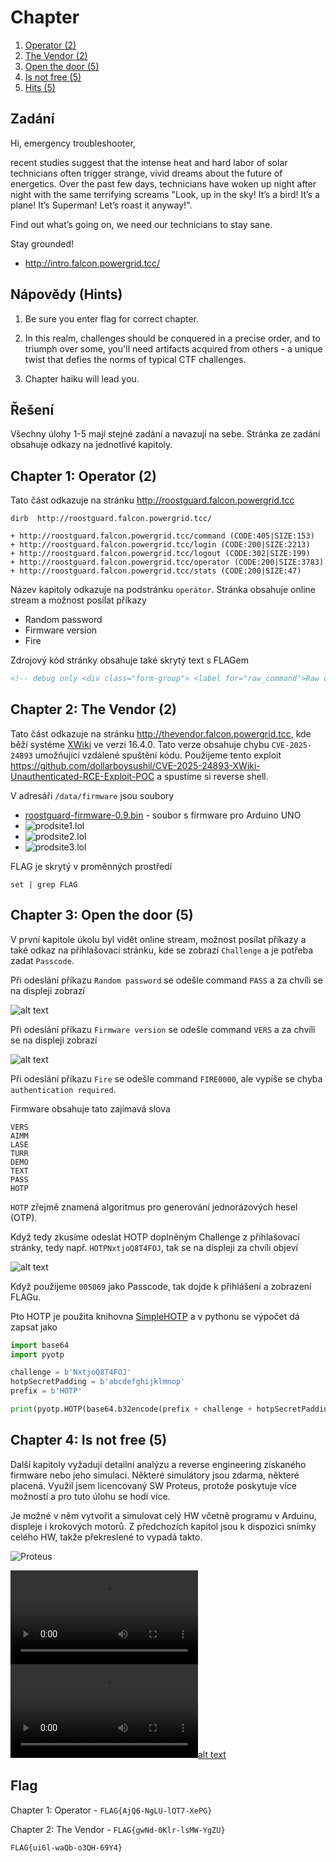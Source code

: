 # Chapter

1. [Operator (2)](#chapter-1-operator-2)
1. [The Vendor (2)](#chapter-2-the-vendor-2)
1. [Open the door (5)](#chapter-3-open-the-door-5)
1. [Is not free (5)]()
1. [Hits (5)]()

## Zadání

Hi, emergency troubleshooter,

recent studies suggest that the intense heat and hard labor of solar technicians often trigger strange, vivid dreams about the future of energetics. Over the past few days, technicians have woken up night after night with the same terrifying screams "Look, up in the sky! It’s a bird! It’s a plane! It’s Superman! Let’s roast it anyway!".

Find out what’s going on, we need our technicians to stay sane.

Stay grounded!

* <http://intro.falcon.powergrid.tcc/>

## Nápovědy (Hints)

1. Be sure you enter flag for correct chapter.

1. In this realm, challenges should be conquered in a precise order, and to triumph over some, you'll need artifacts acquired from others - a unique twist that defies the norms of typical CTF challenges.

1. Chapter haiku will lead you.

## Řešení

Všechny úlohy 1-5 mají stejné zadání a navazují na sebe. Stránka ze zadání obsahuje odkazy na jednotlivé kapitoly.

## Chapter 1: Operator (2)

Tato část odkazuje na stránku <http://roostguard.falcon.powergrid.tcc>

`dirb  http://roostguard.falcon.powergrid.tcc/`

```text
+ http://roostguard.falcon.powergrid.tcc/command (CODE:405|SIZE:153)
+ http://roostguard.falcon.powergrid.tcc/login (CODE:200|SIZE:2213)
+ http://roostguard.falcon.powergrid.tcc/logout (CODE:302|SIZE:199)
+ http://roostguard.falcon.powergrid.tcc/operator (CODE:200|SIZE:3783)
+ http://roostguard.falcon.powergrid.tcc/stats (CODE:200|SIZE:47)
```

Název kapitoly odkazuje na podstránku `operátor`. Stránka obsahuje online stream a možnost posílat příkazy

* Random password
* Firmware version
* Fire

Zdrojový kód stránky obsahuje také skrytý text s FLAGem

```html
<!-- debug only <div class="form-group"> <label for="raw_command">Raw command</label> <input type="text" class="form-control" id="raw_command" name="raw_command" placeholder="FLAG{AjQ6-NgLU-lQT7-XePG}"> </div> -->
```

## Chapter 2: The Vendor (2)

Tato část odkazuje na stránku <http://thevendor.falcon.powergrid.tcc>, kde běží systéme [XWiki](https://www.xwiki.org) ve verzi 16.4.0. Tato verze obsahuje chybu `CVE-2025-24893` umožňující vzdálené spuštění kódu. Použijeme tento exploit <https://github.com/dollarboysushil/CVE-2025-24893-XWiki-Unauthenticated-RCE-Exploit-POC> a spustíme si reverse shell.

V adresáři `/data/firmware` jsou soubory

* [roostguard-firmware-0.9.bin](roostguard-firmware-0.9.bin) - soubor s firmware pro Arduino UNO
* ![prodsite1.lol](prodsite1.lol)
* ![prodsite2.lol](prodsite2.lol)
* ![prodsite3.lol](prodsite3.lol)

FLAG je skrytý v proměnných prostředí

`set | grep FLAG`

## Chapter 3: Open the door (5)

V první kapitole úkolu byl vidět online stream, možnost posílat příkazy a také odkaz na přihlašovací stránku, kde se zobrazí `Challenge` a je potřeba zadat `Passcode`.

Při odeslání příkazu `Random password` se odešle command `PASS` a za chvíli se na displeji zobrazí

![alt text](imagePASS.png)

Při odeslání příkazu `Firmware version` se odešle command `VERS` a za chvíli se na displeji  zobrazí

![alt text](imageVERS.png)

Při odeslání příkazu `Fire` se odešle command `FIRE0000`, ale vypíše se chyba `authentication required`.

Firmware obsahuje tato zajímavá slova

```text
VERS
AIMM
LASE
TURR
DEMO
TEXT
PASS
HOTP
```

`HOTP` zřejmě znamená algoritmus pro generování jednorázových hesel (OTP).

Když tedy zkusíme odeslat HOTP doplněným Challenge z přihlašovací stránky, tedy např. `HOTPNxtjoQ8T4FOJ`, tak se na displeji za chvíli objeví

![alt text](imageHOTP.png)

Když použijeme `005069` jako Passcode, tak dojde k přihlášení a zobrazení FLAGu.

Pto HOTP je použita knihovna [SimpleHOTP](https://github.com/jlusPrivat/SimpleHOTP) a v pythonu se výpočet dá zapsat jako

```python
import base64
import pyotp

challenge = b'NxtjoQ8T4FOJ'
hotpSecretPadding = b'abcdefghijklmnop'
prefix = b'HOTP'

print(pyotp.HOTP(base64.b32encode(prefix + challenge + hotpSecretPadding)).at(0))
```

## Chapter 4: Is not free (5)

Další kapitoly vyžadují detailní analýzu a reverse engineering získaného firmware nebo jeho simulaci. Některé simulátory jsou zdarma, některé placená. Využil jsem licencovaný SW Proteus, protože poskytuje více možností a pro tuto úlohu se hodí více.

Je možné v něm vytvořit a simulovat celý HW včetně programu v Arduinu, displeje i krokových motorů. Z předchozích kapitol jsou k dispozici snímky celého HW, takže překreslené to vypadá takto.

![Proteus](image.png)

![Proteus](Falcon.mp4)
[![alt text](Falcon.mp4)](https://www.youtube.com/watch?v=video-id)

## Flag

Chapter 1: Operator - `FLAG{AjQ6-NgLU-lQT7-XePG}`

Chapter 2: The Vendor - `FLAG{gwNd-0Klr-lsMW-YgZU}`

`FLAG{ui6l-waQb-o3QH-69Y4}`
